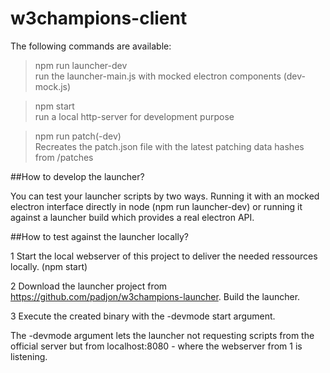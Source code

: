 # w3champions-client

The following commands are available:

> npm run launcher-dev  
run the launcher-main.js with mocked electron components (dev-mock.js)

> npm start  
run a local http-server for development purpose

> npm run patch(-dev)  
Recreates the patch.json file with the latest patching data hashes from /patches


##How to develop the launcher?

You can test your launcher scripts by two ways. Running it with an mocked electron interface directly in node (npm run launcher-dev) or running it against a launcher build which provides a real electron API.

##How to test against the launcher locally?

1 Start the local webserver of this project to deliver the needed ressources locally. (npm start)

2 Download the launcher project from https://github.com/padjon/w3champions-launcher. Build the launcher. 

3 Execute the created binary with the -devmode start argument.

The -devmode argument lets the launcher not requesting scripts from the official server but from localhost:8080 - where the webserver from 1 is listening.


